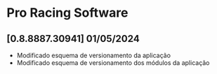 # Pro Racing Software

## [0.8.8887.30941] 01/05/2024

 - Modificado esquema de versionamento da aplicação
 - Modificado esquema de versionamento dos módulos da aplicação
